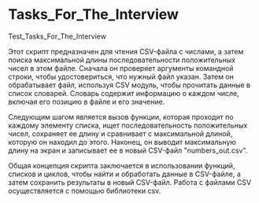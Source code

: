 # Tasks_For_The_Interview
Test_Tasks_For_The_Interview

Этот скрипт предназначен для чтения CSV-файла с числами, а затем поиска максимальной длины последовательности положительных чисел в этом файле. Сначала он проверяет аргументы командной строки, чтобы удостовериться, что нужный файл указан. Затем он обрабатывает файл, используя CSV модуль, чтобы прочитать данные в список словарей. Словарь содержит информацию о каждом числе, включая его позицию в файле и его значение.

Следующим шагом является вызов функции, которая проходит по каждому элементу списка, ищет последовательность положительных чисел, сохраняет ее длину и сравнивает с максимальной длиной, которую он находил до этого. Наконец, он выводит максимальную длину на экран и записывает ее в новый CSV-файл "numbers_out.csv".

Общая концепция скрипта заключается в использовании функций, списков и циклов, чтобы найти и обработать данные в CSV-файле, а затем сохранить результаты в новый CSV-файл. Работа с файлами CSV осуществляется с помощью библиотеки csv.
